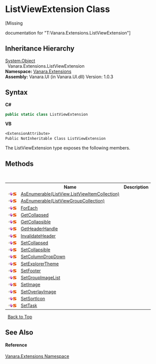 # ListViewExtension Class
 

\[Missing <summary> documentation for "T:Vanara.Extensions.ListViewExtension"\]


## Inheritance Hierarchy
<a href="http://msdn2.microsoft.com/en-us/library/e5kfa45b" target="_blank">System.Object</a><br />&nbsp;&nbsp;Vanara.Extensions.ListViewExtension<br />
**Namespace:**&nbsp;<a href="9abe54ff-18ce-e333-beed-30e855655381">Vanara.Extensions</a><br />**Assembly:**&nbsp;Vanara.UI (in Vanara.UI.dll) Version: 1.0.3

## Syntax

**C#**<br />
``` C#
public static class ListViewExtension
```

**VB**<br />
``` VB
<ExtensionAttribute>
Public NotInheritable Class ListViewExtension
```

The ListViewExtension type exposes the following members.


## Methods
&nbsp;<table><tr><th></th><th>Name</th><th>Description</th></tr><tr><td>![Public method](media/pubmethod.gif "Public method")![Static member](media/static.gif "Static member")</td><td><a href="0d6b57ca-e4ba-2bd1-666f-19c7e13f763e">AsEnumerable(ListView.ListViewItemCollection)</a></td><td /></tr><tr><td>![Public method](media/pubmethod.gif "Public method")![Static member](media/static.gif "Static member")</td><td><a href="40f0ef7f-0ed6-a3d1-df6e-bb9197283a31">AsEnumerable(ListViewGroupCollection)</a></td><td /></tr><tr><td>![Public method](media/pubmethod.gif "Public method")![Static member](media/static.gif "Static member")</td><td><a href="6990f29a-a31c-e98b-46f3-fa7b183022d5">ForEach</a></td><td /></tr><tr><td>![Public method](media/pubmethod.gif "Public method")![Static member](media/static.gif "Static member")</td><td><a href="abdbe79d-a7d2-9c31-8653-ca0b9cf06bcc">GetCollapsed</a></td><td /></tr><tr><td>![Public method](media/pubmethod.gif "Public method")![Static member](media/static.gif "Static member")</td><td><a href="06acf956-b168-3b72-2ae6-b80a3ee6fa63">GetCollapsible</a></td><td /></tr><tr><td>![Public method](media/pubmethod.gif "Public method")![Static member](media/static.gif "Static member")</td><td><a href="ac89c55f-222e-8bae-e07d-b6ac6a312890">GetHeaderHandle</a></td><td /></tr><tr><td>![Public method](media/pubmethod.gif "Public method")![Static member](media/static.gif "Static member")</td><td><a href="f8d9787b-be9a-170b-567e-c22136bcb257">InvalidateHeader</a></td><td /></tr><tr><td>![Public method](media/pubmethod.gif "Public method")![Static member](media/static.gif "Static member")</td><td><a href="b1dbaaac-d4a1-2cd1-5e3b-02d87c35bdb8">SetCollapsed</a></td><td /></tr><tr><td>![Public method](media/pubmethod.gif "Public method")![Static member](media/static.gif "Static member")</td><td><a href="885c7d10-0c97-7940-3c89-5b63d6da5800">SetCollapsible</a></td><td /></tr><tr><td>![Public method](media/pubmethod.gif "Public method")![Static member](media/static.gif "Static member")</td><td><a href="a8f33de2-b02a-dff4-b611-38f0bc8f19ca">SetColumnDropDown</a></td><td /></tr><tr><td>![Public method](media/pubmethod.gif "Public method")![Static member](media/static.gif "Static member")</td><td><a href="65aeb3a1-e0b9-a5ab-094e-40188795429e">SetExplorerTheme</a></td><td /></tr><tr><td>![Public method](media/pubmethod.gif "Public method")![Static member](media/static.gif "Static member")</td><td><a href="7f992b11-3907-ec4a-3159-740033b87324">SetFooter</a></td><td /></tr><tr><td>![Public method](media/pubmethod.gif "Public method")![Static member](media/static.gif "Static member")</td><td><a href="c1a08445-6ee7-c9ec-5a7d-8209e91f7ad5">SetGroupImageList</a></td><td /></tr><tr><td>![Public method](media/pubmethod.gif "Public method")![Static member](media/static.gif "Static member")</td><td><a href="3fd7f277-ea81-1c6f-e18e-9a1273483158">SetImage</a></td><td /></tr><tr><td>![Public method](media/pubmethod.gif "Public method")![Static member](media/static.gif "Static member")</td><td><a href="62cc246a-9b3b-c8a4-6a14-cf505a653c25">SetOverlayImage</a></td><td /></tr><tr><td>![Public method](media/pubmethod.gif "Public method")![Static member](media/static.gif "Static member")</td><td><a href="790f90e7-e154-3a2a-17ac-bc4e933b931e">SetSortIcon</a></td><td /></tr><tr><td>![Public method](media/pubmethod.gif "Public method")![Static member](media/static.gif "Static member")</td><td><a href="a4b23efc-bcc9-8e28-c9c5-70ede134b794">SetTask</a></td><td /></tr></table>&nbsp;
<a href="#listviewextension-class">Back to Top</a>

## See Also


#### Reference
<a href="9abe54ff-18ce-e333-beed-30e855655381">Vanara.Extensions Namespace</a><br />